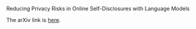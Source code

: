 Reducing Privacy Risks in Online Self-Disclosures with Language Models

The arXiv link is [here](https://arxiv.org/abs/2311.09538).